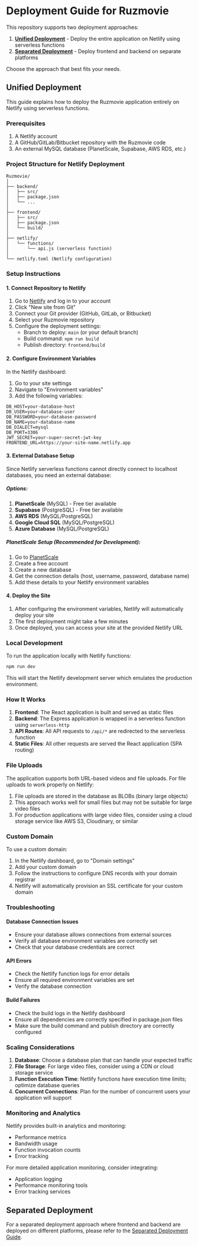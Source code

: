 # Deployment Guide for Ruzmovie

This repository supports two deployment approaches:

1. **[Unified Deployment](#unified-deployment)** - Deploy the entire application on Netlify using serverless functions
2. **[Separated Deployment](#separated-deployment)** - Deploy frontend and backend on separate platforms

Choose the approach that best fits your needs.

## Unified Deployment

This guide explains how to deploy the Ruzmovie application entirely on Netlify using serverless functions.

### Prerequisites

1. A Netlify account
2. A GitHub/GitLab/Bitbucket repository with the Ruzmovie code
3. An external MySQL database (PlanetScale, Supabase, AWS RDS, etc.)

### Project Structure for Netlify Deployment

```
Ruzmovie/
│
├── backend/
│   ├── src/
│   ├── package.json
│   └── ...
│
├── frontend/
│   ├── src/
│   ├── package.json
│   └── build/
│
├── netlify/
│   └── functions/
│       └── api.js (serverless function)
│
└── netlify.toml (Netlify configuration)
```

### Setup Instructions

#### 1. Connect Repository to Netlify

1. Go to [Netlify](https://netlify.com) and log in to your account
2. Click "New site from Git"
3. Connect your Git provider (GitHub, GitLab, or Bitbucket)
4. Select your Ruzmovie repository
5. Configure the deployment settings:
   - Branch to deploy: `main` (or your default branch)
   - Build command: `npm run build`
   - Publish directory: `frontend/build`

#### 2. Configure Environment Variables

In the Netlify dashboard:

1. Go to your site settings
2. Navigate to "Environment variables"
3. Add the following variables:

```
DB_HOST=your-database-host
DB_USER=your-database-user
DB_PASSWORD=your-database-password
DB_NAME=your-database-name
DB_DIALECT=mysql
DB_PORT=3306
JWT_SECRET=your-super-secret-jwt-key
FRONTEND_URL=https://your-site-name.netlify.app
```

#### 3. External Database Setup

Since Netlify serverless functions cannot directly connect to localhost databases, you need an external database:

##### Options:
1. **PlanetScale** (MySQL) - Free tier available
2. **Supabase** (PostgreSQL) - Free tier available
3. **AWS RDS** (MySQL/PostgreSQL)
4. **Google Cloud SQL** (MySQL/PostgreSQL)
5. **Azure Database** (MySQL/PostgreSQL)

##### PlanetScale Setup (Recommended for Development):
1. Go to [PlanetScale](https://planetscale.com)
2. Create a free account
3. Create a new database
4. Get the connection details (host, username, password, database name)
5. Add these details to your Netlify environment variables

#### 4. Deploy the Site

1. After configuring the environment variables, Netlify will automatically deploy your site
2. The first deployment might take a few minutes
3. Once deployed, you can access your site at the provided Netlify URL

### Local Development

To run the application locally with Netlify functions:

```bash
npm run dev
```

This will start the Netlify development server which emulates the production environment.

### How It Works

1. **Frontend**: The React application is built and served as static files
2. **Backend**: The Express application is wrapped in a serverless function using `serverless-http`
3. **API Routes**: All API requests to `/api/*` are redirected to the serverless function
4. **Static Files**: All other requests are served the React application (SPA routing)

### File Uploads

The application supports both URL-based videos and file uploads. For file uploads to work properly on Netlify:

1. File uploads are stored in the database as BLOBs (binary large objects)
2. This approach works well for small files but may not be suitable for large video files
3. For production applications with large video files, consider using a cloud storage service like AWS S3, Cloudinary, or similar

### Custom Domain

To use a custom domain:

1. In the Netlify dashboard, go to "Domain settings"
2. Add your custom domain
3. Follow the instructions to configure DNS records with your domain registrar
4. Netlify will automatically provision an SSL certificate for your custom domain

### Troubleshooting

#### Database Connection Issues
- Ensure your database allows connections from external sources
- Verify all database environment variables are correctly set
- Check that your database credentials are correct

#### API Errors
- Check the Netlify function logs for error details
- Ensure all required environment variables are set
- Verify the database connection

#### Build Failures
- Check the build logs in the Netlify dashboard
- Ensure all dependencies are correctly specified in package.json files
- Make sure the build command and publish directory are correctly configured

### Scaling Considerations

1. **Database**: Choose a database plan that can handle your expected traffic
2. **File Storage**: For large video files, consider using a CDN or cloud storage service
3. **Function Execution Time**: Netlify functions have execution time limits; optimize database queries
4. **Concurrent Connections**: Plan for the number of concurrent users your application will support

### Monitoring and Analytics

Netlify provides built-in analytics and monitoring:
- Performance metrics
- Bandwidth usage
- Function invocation counts
- Error tracking

For more detailed application monitoring, consider integrating:
- Application logging
- Performance monitoring tools
- Error tracking services

## Separated Deployment

For a separated deployment approach where frontend and backend are deployed on different platforms, please refer to the [Separated Deployment Guide](SEPARATED_DEPLOYMENT.md).